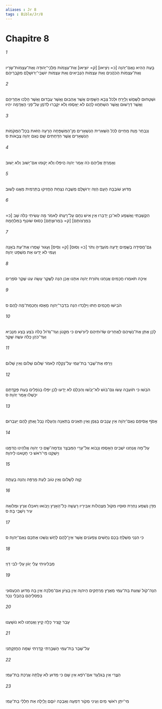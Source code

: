 ```yaml
---
aliases : Jr 8
tags : Bible/Jr/8
---
```


# Chapitre 8

###### 1
בָּעֵת הַהִיא נְאֻם־יְהוָה [כ= וְיֹצִיאוּ] [ק= יֹוצִיאוּ] אֶת־עַצְמֹות מַלְכֵי־יְהוּדָה וְאֶת־עַצְמֹות־שָׂרָיו וְאֶת־עַצְמֹות הַכֹּהֲנִים וְאֵת עַצְמֹות הַנְּבִיאִים וְאֵת עַצְמֹות יֹושְׁבֵי־יְרוּשָׁלִָם מִקִּבְרֵיהֶם׃
###### 2
וּשְׁטָחוּם לַשֶּׁמֶשׁ וְלַיָּרֵחַ וּלְכֹל צְבָא הַשָּׁמַיִם אֲשֶׁר אֲהֵבוּם וַאֲשֶׁר עֲבָדוּם וַאֲשֶׁר הָלְכוּ אַחֲרֵיהֶם וַאֲשֶׁר דְּרָשׁוּם וַאֲשֶׁר הִשְׁתַּחֲווּ לָהֶם לֹא יֵאָסְפוּ וְלֹא יִקָּבֵרוּ לְדֹמֶן עַל־פְּנֵי הָאֲדָמָה יִהְיוּ׃
###### 3
וְנִבְחַר מָוֶת מֵחַיִּים לְכֹל הַשְּׁאֵרִית הַנִּשְׁאָרִים מִן־הַמִּשְׁפָּחָה הָרָעָה הַזֹּאת בְּכָל־הַמְּקֹמֹות הַנִּשְׁאָרִים אֲשֶׁר הִדַּחְתִּים שָׁם נְאֻם יְהוָה צְבָאֹות׃ ס
###### 4
וְאָמַרְתָּ אֲלֵיהֶם כֹּה אָמַר יְהוָה הֲיִפְּלוּ וְלֹא יָקוּמוּ אִם־יָשׁוּב וְלֹא יָשׁוּב׃
###### 5
מַדּוּעַ שֹׁובְבָה הָעָם הַזֶּה יְרוּשָׁלִַם מְשֻׁבָה נִצַּחַת הֶחֱזִיקוּ בַּתַּרְמִית מֵאֲנוּ לָשׁוּב׃
###### 6
הִקְשַׁבְתִּי וָאֶשְׁמָע לֹוא־כֵן יְדַבֵּרוּ אֵין אִישׁ נִחָם עַל־רָעָתֹו לֵאמֹר מֶה עָשִׂיתִי כֻּלֹּה שָׁב [כ= בִּמְרֻצֹותָם] [ק= בִּמְרוּצָתָם] כְּסוּס שֹׁוטֵף בַּמִּלְחָמָה׃
###### 7
גַּם־חֲסִידָה בַשָּׁמַיִם יָדְעָה מֹועֲדֶיהָ וְתֹר [כ= וְסוּס] [ק= וְסִיס] וְעָגוּר שָׁמְרוּ אֶת־עֵת בֹּאָנָה וְעַמִּי לֹא יָדְעוּ אֵת מִשְׁפַּט יְהוָה׃
###### 8
אֵיכָה תֹאמְרוּ חֲכָמִים אֲנַחְנוּ וְתֹורַת יְהוָה אִתָּנוּ אָכֵן הִנֵּה לַשֶּׁקֶר עָשָׂה עֵט שֶׁקֶר סֹפְרִים׃
###### 9
הֹבִישׁוּ חֲכָמִים חַתּוּ וַיִּלָּכֵדוּ הִנֵּה בִדְבַר־יְהוָה מָאָסוּ וְחָכְמַת־מֶה לָהֶם׃ ס
###### 10
לָכֵן אֶתֵּן אֶת־נְשֵׁיהֶם לַאֲחֵרִים שְׂדֹותֵיהֶם לְיֹורְשִׁים כִּי מִקָּטֹן וְעַד־גָּדֹול כֻּלֹּה בֹּצֵעַ בָּצַע מִנָּבִיא וְעַד־כֹּהֵן כֻּלֹּה עֹשֶׂה שָּׁקֶר׃
###### 11
וַיְרַפּוּ אֶת־שֶׁבֶר בַּת־עַמִּי עַל־נְקַלָּה לֵאמֹר שָׁלֹום שָׁלֹום וְאֵין שָׁלֹום׃
###### 12
הֹבִשׁוּ כִּי תֹועֵבָה עָשׂוּ גַּם־בֹּושׁ לֹא־יֵבֹשׁוּ וְהִכָּלֵם לֹא יָדָעוּ לָכֵן יִפְּלוּ בַנֹּפְלִים בְּעֵת פְּקֻדָּתָם יִכָּשְׁלוּ אָמַר יְהוָה׃ ס
###### 13
אָסֹף אֲסִיפֵם נְאֻם־יְהֹוָה אֵין עֲנָבִים בַּגֶּפֶן וְאֵין תְּאֵנִים בַּתְּאֵנָה וְהֶעָלֶה נָבֵל וָאֶתֵּן לָהֶם יַעַבְרוּם׃
###### 14
עַל־מָה אֲנַחְנוּ יֹשְׁבִים הֵאָסְפוּ וְנָבֹוא אֶל־עָרֵי הַמִּבְצָר וְנִדְּמָה־שָּׁם כִּי יְהוָה אֱלֹהֵינוּ הֲדִמָּנוּ וַיַּשְׁקֵנוּ מֵי־רֹאשׁ כִּי חָטָאנוּ לַיהוָה׃
###### 15
קַוֵּה לְשָׁלֹום וְאֵין טֹוב לְעֵת מַרְפֵּה וְהִנֵּה בְעָתָה׃
###### 16
מִדָּן נִשְׁמַע נַחְרַת סוּסָיו מִקֹּול מִצְהֲלֹות אַבִּירָיו רָעֲשָׁה כָּל־הָאָרֶץ וַיָּבֹואוּ וַיֹּאכְלוּ אֶרֶץ וּמְלֹואָהּ עִיר וְיֹשְׁבֵי בָהּ׃ ס
###### 17
כִּי הִנְנִי מְשַׁלֵּחַ בָּכֶם נְחָשִׁים צִפְעֹנִים אֲשֶׁר אֵין־לָהֶם לָחַשׁ וְנִשְּׁכוּ אֶתְכֶם נְאֻם־יְהוָה׃ ס
###### 18
מַבְלִיגִיתִי עֲלֵי יָגֹון עָלַי לִבִּי דַוָּי׃
###### 19
הִנֵּה־קֹול שַׁוְעַת בַּת־עַמִּי מֵאֶרֶץ מַרְחַקִּים הַיהוָה אֵין בְּצִיֹּון אִם־מַלְכָּהּ אֵין בָּהּ מַדּוּעַ הִכְעִסוּנִי בִּפְסִלֵיהֶם בְּהַבְלֵי נֵכָר׃
###### 20
עָבַר קָצִיר כָּלָה קָיִץ וַאֲנַחְנוּ לֹוא נֹושָׁעְנוּ׃
###### 21
עַל־שֶׁבֶר בַּת־עַמִּי הָשְׁבָּרְתִּי קָדַרְתִּי שַׁמָּה הֶחֱזִקָתְנִי׃
###### 22
הַצֳרִי אֵין בְּגִלְעָד אִם־רֹפֵא אֵין שָׁם כִּי מַדּוּעַ לֹא עָלְתָה אֲרֻכַת בַּת־עַמִּי׃
###### 23
מִי־יִתֵּן רֹאשִׁי מַיִם וְעֵינִי מְקֹור דִּמְעָה וְאֶבְכֶּה יֹוםָם וָלַיְלָה אֵת חַלְלֵי בַת־עַמִּי׃

